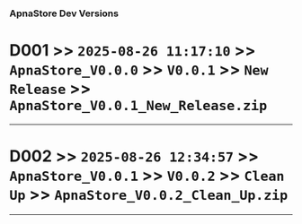 ### ApnaStore Dev Versions

# D001 >> `2025-08-26 11:17:10` >> `ApnaStore_V0.0.0` >> `V0.0.1` >> `New Release` >> `ApnaStore_V0.0.1_New_Release.zip`
---

# D002 >> `2025-08-26 12:34:57` >> `ApnaStore_V0.0.1` >> `V0.0.2` >> `Clean Up` >> `ApnaStore_V0.0.2_Clean_Up.zip`
---

